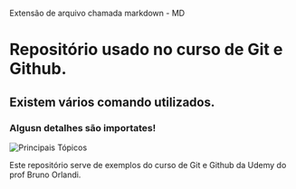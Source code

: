 Extensão de arquivo chamada markdown - MD
# Repositório usado no curso de Git e Github.

## Existem vários comando utilizados.

### Algusn detalhes são importates!
![Principais Tópicos](https://github.com/alexcrivelaro/CursoGit/raw/master/CursoGit/Curso_git.png)

Este repositório serve de exemplos do curso de Git  e Github da Udemy do prof Bruno Orlandi.
